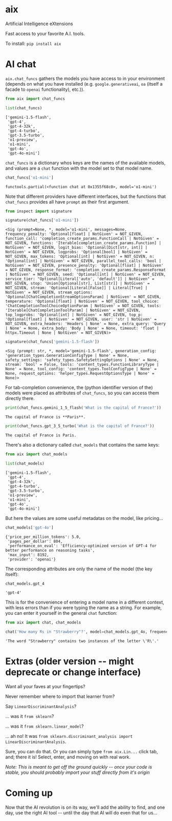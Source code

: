 
# aix
Artificial Intelligence eXtensions

Fast access to your favorite A.I. tools. 

To install:	```pip install aix```



# AI chat

`aix.chat_funcs` gathers the models you have access to in your environment 
(depends on what you have installed (e.g. `google.generativeai`, `oa` (itself a facade to `openai` functionality), etc.)).


```python
from aix import chat_funcs

list(chat_funcs)
```




    ['gemini-1.5-flash',
     'gpt-4',
     'gpt-4-32k',
     'gpt-4-turbo',
     'gpt-3.5-turbo',
     'o1-preview',
     'o1-mini',
     'gpt-4o',
     'gpt-4o-mini']



`chat_funcs` is a dictionary whos keys are the names of the available models, and 
values are a `chat` function with the model set to that model name. 


```python
chat_funcs['o1-mini']
```



    functools.partial(<function chat at 0x1355f68c0>, model='o1-mini')



Note that different providers have different interfaces, but the functions that 
`chat_funcs` provides all have `prompt` as their first argument. 


```python
from inspect import signature

signature(chat_funcs['o1-mini'])
```




    <Sig (prompt=None, *, model='o1-mini', messages=None, frequency_penalty: 'Optional[float] | NotGiven' = NOT_GIVEN, function_call: 'completion_create_params.FunctionCall | NotGiven' = NOT_GIVEN, functions: 'Iterable[completion_create_params.Function] | NotGiven' = NOT_GIVEN, logit_bias: 'Optional[Dict[str, int]] | NotGiven' = NOT_GIVEN, logprobs: 'Optional[bool] | NotGiven' = NOT_GIVEN, max_tokens: 'Optional[int] | NotGiven' = NOT_GIVEN, n: 'Optional[int] | NotGiven' = NOT_GIVEN, parallel_tool_calls: 'bool | NotGiven' = NOT_GIVEN, presence_penalty: 'Optional[float] | NotGiven' = NOT_GIVEN, response_format: 'completion_create_params.ResponseFormat | NotGiven' = NOT_GIVEN, seed: 'Optional[int] | NotGiven' = NOT_GIVEN, service_tier: "Optional[Literal['auto', 'default']] | NotGiven" = NOT_GIVEN, stop: 'Union[Optional[str], List[str]] | NotGiven' = NOT_GIVEN, stream: 'Optional[Literal[False]] | Literal[True] | NotGiven' = NOT_GIVEN, stream_options: 'Optional[ChatCompletionStreamOptionsParam] | NotGiven' = NOT_GIVEN, temperature: 'Optional[float] | NotGiven' = NOT_GIVEN, tool_choice: 'ChatCompletionToolChoiceOptionParam | NotGiven' = NOT_GIVEN, tools: 'Iterable[ChatCompletionToolParam] | NotGiven' = NOT_GIVEN, top_logprobs: 'Optional[int] | NotGiven' = NOT_GIVEN, top_p: 'Optional[float] | NotGiven' = NOT_GIVEN, user: 'str | NotGiven' = NOT_GIVEN, extra_headers: 'Headers | None' = None, extra_query: 'Query | None' = None, extra_body: 'Body | None' = None, timeout: 'float | httpx.Timeout | None | NotGiven' = NOT_GIVEN)>




```python
signature(chat_funcs['gemini-1.5-flash'])
```




    <Sig (prompt: str, *, model='gemini-1.5-flash', generation_config: 'generation_types.GenerationConfigType | None' = None, safety_settings: 'safety_types.SafetySettingOptions | None' = None, stream: 'bool' = False, tools: 'content_types.FunctionLibraryType | None' = None, tool_config: 'content_types.ToolConfigType | None' = None, request_options: 'helper_types.RequestOptionsType | None' = None)>



For tab-completion convenience, the (python identifier version of the) models 
were placed as attributes of `chat_funcs`, so you can access them directly there.


```python
print(chat_funcs.gemini_1_5_flash('What is the capital of France?'))
```

    The capital of France is **Paris**. 
    



```python
print(chat_funcs.gpt_3_5_turbo('What is the capital of France?'))
```

    The capital of France is Paris.


There's also a dictionary called `chat_models` that contains the same keys:


```python
from aix import chat_models

list(chat_models)
```




    ['gemini-1.5-flash',
     'gpt-4',
     'gpt-4-32k',
     'gpt-4-turbo',
     'gpt-3.5-turbo',
     'o1-preview',
     'o1-mini',
     'gpt-4o',
     'gpt-4o-mini']



But here the values are some useful metadatas on the model, like pricing...


```python
chat_models['gpt-4o']
```




    {'price_per_million_tokens': 5.0,
     'pages_per_dollar': 804,
     'performance_on_eval': 'Efficiency-optimized version of GPT-4 for better performance on reasoning tasks',
     'max_input': 8192,
     'provider': 'openai'}



The corresponding attributes are only the name of the model (the key itself):


```python
chat_models.gpt_4
```



    'gpt-4'



This is for the convenience of entering a model name in a different context, with 
less errors than if you were typing the name as a string. 
For example, you can enter it yourself in the general `chat` function:


```python
from aix import chat, chat_models

chat('How many Rs in "Strawberry"?', model=chat_models.gpt_4o, frequency_penalty=0.5)  
```




    'The word "Strawberry" contains two instances of the letter \'R\'.'




# Extras (older version -- might deprecate or change interface)

Want all your faves at your fingertips?

Never remember where to import that learner from?

Say `LinearDiscriminantAnalysis`?

... was it `from sklearn`?

... was it `from sklearn.linear_model`?

... ah no! It was `from sklearn.discriminant_analysis import LinearDiscriminantAnalysis`.

Sure, you can do that. Or you can simply type `from aix.Lin...` click tab, and; there it is! 
Select, enter, and moving on with real work.

*Note: This is meant to get off the ground quickly 
-- once your code is stable, you should probably import your stuff directly from it's origin*


# Coming up

Now that the AI revolution is on its way, we'll add the ability to find, and one day,
use the right AI tool -- until the day that AI will do even that for us...